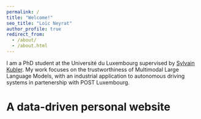 ```yaml
---
permalink: /
title: "Welcome!"
seo_title: "Loïc Neyrat"
author_profile: true
redirect_from: 
  - /about/
  - /about.html
---
```


I am a PhD student at the Université du Luxembourg supervised by [Sylvain Kubler](sylvainkubler.fr). My work focuses on the trustworthiness of Multimodal Large Language Models, with an industrial application to autonomous driving systems in partenership with POST Luxembourg.

A data-driven personal website
======
